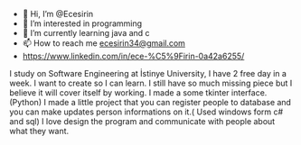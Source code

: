 - 👋 Hi, I’m @Ecesirin
- 👀 I’m interested in programming
- 🌱 I’m currently learning java and c
- 📫 How to reach me ecesirin34@gmail.com
- https://www.linkedin.com/in/ece-%C5%9Firin-0a42a6255/

I study on Software Engineering at İstinye University, I have 2 free day in a week. 
I want to create so I can learn. I still have so much missing piece but I believe it will cover itself by working.
I made a some tkinter interface. (Python)
I made a little project that you can register people to database and you can make updates person informations on it.( Used windows form c# and sql)
I love design the program and communicate with people about what they want.


<!---
Ecesirin/Ecesirin is a ✨ special ✨ repository because its `README.md` (this file) appears on your GitHub profile.
You can click the Preview link to take a look at your changes.
--->
